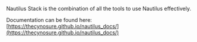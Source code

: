 Nautilus Stack is the combination of all the tools to use Nautilus effectively.

Documentation can be found here: [https://thecynosure.github.io/nautilus_docs/](https://thecynosure.github.io/nautilus_docs/)



